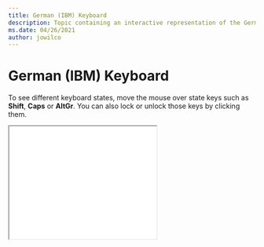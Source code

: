 ```yaml
--- 
title: German (IBM) Keyboard 
description: Topic containing an interactive representation of the German (IBM) Keyboard 
ms.date: 04/26/2021 
author: jowilco 
--- 
```

 
# German (IBM) Keyboard 
 
To see different keyboard states, move the mouse over state keys such as **Shift**, **Caps** or **AltGr**. You can also lock or unlock those keys by clicking them. 
 
<iframe src="kbdgr1.html" height="230"></iframe> 
